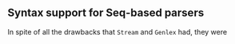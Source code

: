## Syntax support for Seq-based parsers

In spite of all the drawbacks that `Stream` and `Genlex` had, they were

